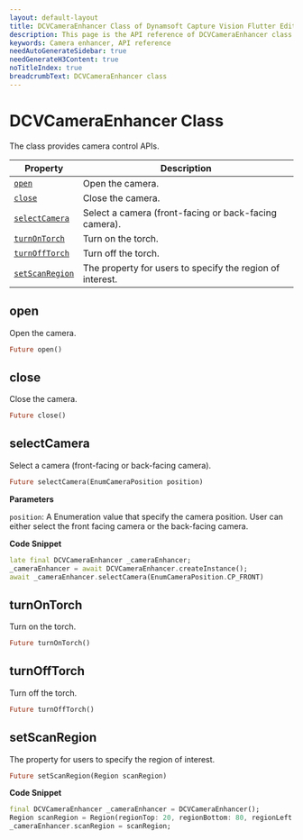 ```yaml
---
layout: default-layout
title: DCVCameraEnhancer Class of Dynamsoft Capture Vision Flutter Edition
description: This page is the API reference of DCVCameraEnhancer class
keywords: Camera enhancer, API reference
needAutoGenerateSidebar: true
needGenerateH3Content: true
noTitleIndex: true
breadcrumbText: DCVCameraEnhancer class
---
```


# DCVCameraEnhancer Class

The class provides camera control APIs.

| Property | Description |
| -------- | ----------- |
| [`open`](#open) | Open the camera. |
| [`close`](#close) | Close the camera. |
| [`selectCamera`](#selectcamera) | Select a camera (front-facing or back-facing camera). |
| [`turnOnTorch`](#turnofftorch) | Turn on the torch. |
| [`turnOffTorch`](#turnofftorch) | Turn off the torch. |
| [`setScanRegion`](#setscanregion) | The property for users to specify the region of interest. |

## open

Open the camera.

```dart
Future open()
```

## close

Close the camera.

```dart
Future close()
```

## selectCamera

Select a camera (front-facing or back-facing camera).

```dart
Future selectCamera(EnumCameraPosition position)
```

**Parameters**

`position`: A Enumeration value that specify the camera position. User can either select the front facing camera or the back-facing camera.

**Code Snippet**

```dart
late final DCVCameraEnhancer _cameraEnhancer;
_cameraEnhancer = await DCVCameraEnhancer.createInstance();
await _cameraEnhancer.selectCamera(EnumCameraPosition.CP_FRONT)
```

## turnOnTorch

Turn on the torch.

```dart
Future turnOnTorch()
```

## turnOffTorch

Turn off the torch.

```dart
Future turnOffTorch()
```

## setScanRegion

The property for users to specify the region of interest.

```dart
Future setScanRegion(Region scanRegion)
```

**Code Snippet**

```dart
final DCVCameraEnhancer _cameraEnhancer = DCVCameraEnhancer();
Region scanRegion = Region(regionTop: 20, regionBottom: 80, regionLeft: 20, regionRight: 80, regionMeasuredByPercentage: true);
_cameraEnhancer.scanRegion = scanRegion;
```
